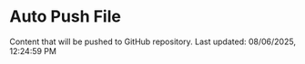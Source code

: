 # Auto Push File

Content that will be pushed to GitHub repository.
Last updated: 08/06/2025, 12:24:59 PM